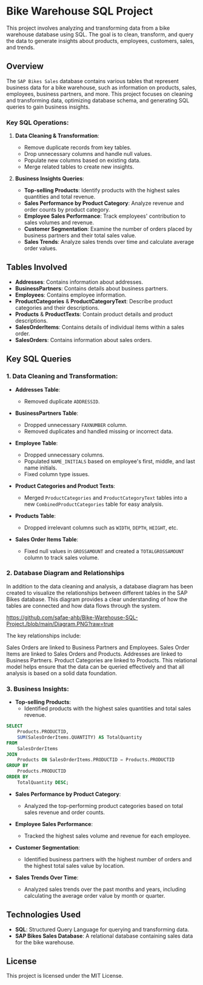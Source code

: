 # Bike Warehouse SQL Project

This project involves analyzing and transforming data from a bike warehouse database using SQL. The goal is to clean, transform, and query the data to generate insights about products, employees, customers, sales, and trends.

## Overview

The `SAP Bikes Sales` database contains various tables that represent business data for a bike warehouse, such as information on products, sales, employees, business partners, and more. This project focuses on cleaning and transforming data, optimizing database schema, and generating SQL queries to gain business insights.

### Key SQL Operations:
1. **Data Cleaning & Transformation**: 
   - Remove duplicate records from key tables.
   - Drop unnecessary columns and handle null values.
   - Populate new columns based on existing data.
   - Merge related tables to create new insights.
   
2. **Business Insights Queries**:
   - **Top-selling Products**: Identify products with the highest sales quantities and total revenue.
   - **Sales Performance by Product Category**: Analyze revenue and order counts by product category.
   - **Employee Sales Performance**: Track employees' contribution to sales volumes and revenue.
   - **Customer Segmentation**: Examine the number of orders placed by business partners and their total sales value.
   - **Sales Trends**: Analyze sales trends over time and calculate average order values.

## Tables Involved

- **Addresses**: Contains information about addresses.
- **BusinessPartners**: Contains details about business partners.
- **Employees**: Contains employee information.
- **ProductCategories** & **ProductCategoryText**: Describe product categories and their descriptions.
- **Products** & **ProductTexts**: Contain product details and product descriptions.
- **SalesOrderItems**: Contains details of individual items within a sales order.
- **SalesOrders**: Contains information about sales orders.

## Key SQL Queries

### 1. Data Cleaning and Transformation:

- **Addresses Table**:
   - Removed duplicate `ADDRESSID`.
   
- **BusinessPartners Table**:
   - Dropped unnecessary `FAXNUMBER` column.
   - Removed duplicates and handled missing or incorrect data.

- **Employee Table**:
   - Dropped unnecessary columns.
   - Populated `NAME_INITIALS` based on employee's first, middle, and last name initials.
   - Fixed column type issues.

- **Product Categories and Product Texts**:
   - Merged `ProductCategories` and `ProductCategoryText` tables into a new `CombinedProductCategories` table for easy analysis.

- **Products Table**:
   - Dropped irrelevant columns such as `WIDTH`, `DEPTH`, `HEIGHT`, etc.

- **Sales Order Items Table**:
   - Fixed null values in `GROSSAMOUNT` and created a `TOTALGROSSAMOUNT` column to track sales volume.
 
 ### 2. Database Diagram and Relationships
In addition to the data cleaning and analysis, a database diagram has been created to visualize the relationships between different tables in the SAP Bikes database. This diagram provides a clear understanding of how the tables are connected and how data flows through the system.

https://github.com/safae-ahb/Bike-Warehouse-SQL-Project./blob/main/Diagram.PNG?raw=true


The key relationships include:

Sales Orders are linked to Business Partners and Employees.
Sales Order Items are linked to Sales Orders and Products.
Addresses are linked to Business Partners.
Product Categories are linked to Products.
This relational model helps ensure that the data can be queried effectively and that all analysis is based on a solid data foundation.

### 3. Business Insights:

- **Top-selling Products**:
   - Identified products with the highest sales quantities and total sales revenue.

```sql
SELECT 
    Products.PRODUCTID, 
    SUM(SalesOrderItems.QUANTITY) AS TotalQuantity
FROM 
    SalesOrderItems
JOIN 
    Products ON SalesOrderItems.PRODUCTID = Products.PRODUCTID
GROUP BY 
    Products.PRODUCTID
ORDER BY 
    TotalQuantity DESC;
```

- **Sales Performance by Product Category**:
   - Analyzed the top-performing product categories based on total sales revenue and order counts.



- **Employee Sales Performance**:
   - Tracked the highest sales volume and revenue for each employee.



- **Customer Segmentation**:
   - Identified business partners with the highest number of orders and the highest total sales value by location.



- **Sales Trends Over Time**:
   - Analyzed sales trends over the past months and years, including calculating the average order value by month or quarter.



## Technologies Used

- **SQL**: Structured Query Language for querying and transforming data.
- **SAP Bikes Sales Database**: A relational database containing sales data for the bike warehouse.

## License

This project is licensed under the MIT License.

